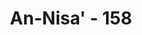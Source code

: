 ---
title: "An-Nisa' - 158"
no: 158
arabic_no: ١٥٨
ayah: بَلْ رَّفَعَهُ اللّٰهُ اِلَيْهِ ۗوَكَانَ اللّٰهُ عَزِيْزًا حَكِيْمًا
translation: "Tetapi Allah telah mengangkat Isa ke hadirat-Nya. Allah Mahaperkasa, Mahabijaksana."
tafsir: "Dalam ayat ini Allah menerangkan bahwa Isa itu diangkat atas perintah Allah dengan badan dan rohnya dan akan diturunkan kembali di akhir zaman sebagai pembela umat Islam dan penerus syariat Nabi Muhammad saw pada saat umat Islam berada dalam keadaan lemah setelah datangnya Dajjal. Kejadian ini menunjukkan kekuasaan Allah untuk menyelamatkan Nabi-Nya, sesuai dengan kebijaksanaan-Nya yang tercantum dalam firman Allah:\n\n(Ingatlah), ketika Allah berfirman, \"Wahai Isa! Aku mengambilmu dan mengangkatmu kepada-Ku, serta menyucikanmu dari orang-orang yang kafir, dan menjadikan orang-orang yang mengikutimu di atas orang-orang yang kafir¦\" (Ali 'Imran/3:55).\n\nTentang diangkatnya Nabi Isa ke atas langit ada perbedaan pendapat. Menurut jumhur ahli tafsir, diangkat dengan jasmani dan rohaninya, dalam keadaan hidup sebagai suatu mukjizat. Maka Isa a.s. yang diangkat ke langit dengan jasmani dan rohani, sejak diangkat sampai turun kembali ke bumi, sepenuhnya di tangan Allah. Jika manusia biasa saja, seperti Ashhabul Kahfi, bisa tinggal dalam sebuah gua tanpa makan dan minum selama 309 tahun, kiranya tidak perlu dianggap aneh bagi seorang nabi seperti Nabi Isa, untuk tinggal di langit sekian lamanya, karena beliau diberi mukjizat oleh Allah. Pendapat lain mengatakan Nabi Isa diangkat ke langit sesudah wafat lebih dahulu."
---
